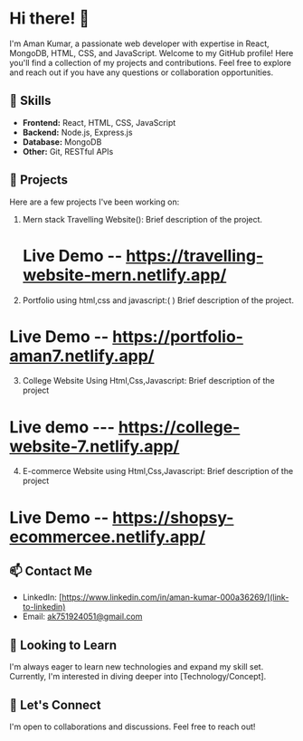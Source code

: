 # Hi there! 👋

I'm Aman Kumar, a passionate web developer with expertise in React, MongoDB, HTML, CSS, and JavaScript. Welcome to my GitHub profile! Here you'll find a collection of my projects and contributions. Feel free to explore and reach out if you have any questions or collaboration opportunities.

## 🚀 Skills

- **Frontend:** React, HTML, CSS, JavaScript
- **Backend:** Node.js, Express.js
- **Database:** MongoDB
- **Other:** Git, RESTful APIs

## 💼 Projects

Here are a few projects I've been working on:

1. Mern stack Travelling Website(): Brief description of the project.
   # Live Demo  -- https://travelling-website-mern.netlify.app/
  
2. Portfolio using html,css and javascript:( ) Brief description of the project.
  # Live Demo  --   https://portfolio-aman7.netlify.app/

3. College Website Using Html,Css,Javascript: Brief description of the project
  # Live demo  --- https://college-website-7.netlify.app/

4. E-commerce Website using Html,Css,Javascript: Brief description of the project
  # Live Demo -- https://shopsy-ecommercee.netlify.app/

## 📫 Contact Me

- LinkedIn: [https://www.linkedin.com/in/aman-kumar-000a36269/](link-to-linkedin)
- Email: ak751924051@gmail.com

## 🌱 Looking to Learn

I'm always eager to learn new technologies and expand my skill set. Currently, I'm interested in diving deeper into [Technology/Concept].

## 🤝 Let's Connect

I'm open to collaborations and discussions. Feel free to reach out!

